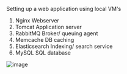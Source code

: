 Setting up a web application using local VM's

1) Nginx Webserver
2) Tomcat Application server
3) RabbitMQ Broker/ queuing agent
4) Memcache DB caching
5) Elasticsearch Indexing/ search service
6) MySQL SQL database

![image](https://user-images.githubusercontent.com/117186369/205487605-0b682970-db81-46d6-be55-7c0a9d5f9d0c.png)
